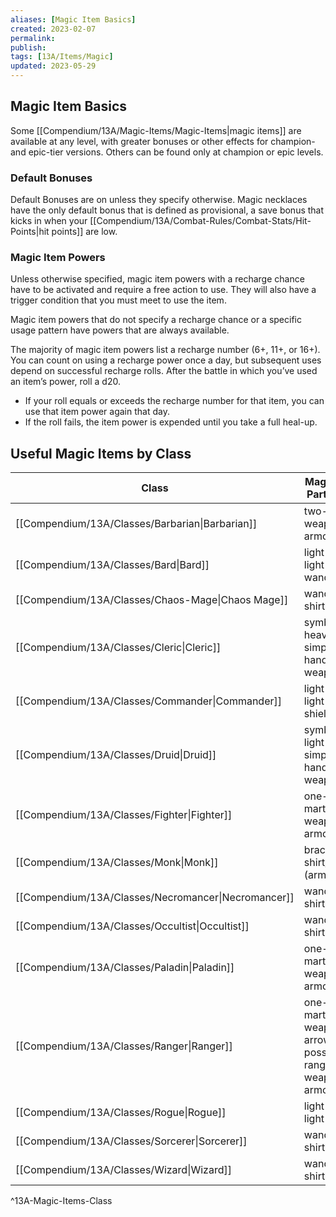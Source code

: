 ```yaml
---
aliases: [Magic Item Basics]
created: 2023-02-07
permalink: 
publish: 
tags: [13A/Items/Magic]
updated: 2023-05-29
---
```


## Magic Item Basics

Some [[Compendium/13A/Magic-Items/Magic-Items|magic items]] are available at any level, with greater bonuses or other effects for champion- and epic-tier versions. Others can be found only at champion or epic levels.

### Default Bonuses

Default Bonuses are on unless they specify otherwise. Magic necklaces have the only default bonus that is defined as provisional, a save bonus that kicks in when your [[Compendium/13A/Combat-Rules/Combat-Stats/Hit-Points|hit points]] are low.

### Magic Item Powers

Unless otherwise specified, magic item powers with a recharge chance have to be activated and require a free action to use. They will also have a trigger condition that you must meet to use the item.

Magic item powers that do not specify a recharge chance or a specific usage pattern have powers that are always available.

The majority of magic item powers list a recharge number (6+, 11+, or 16+). You can count on using a recharge power once a day, but subsequent uses depend on successful recharge rolls. After the battle in which you’ve used an item’s power, roll a d20. 
- If your roll equals or exceeds the recharge number for that item, you can use that item power again that day. 
- If the roll fails, the item power is expended until you take a full heal-up. 

## Useful Magic Items by Class

| Class       | Magic Items of Particular Use                                                       |
| ----------- | ----------------------------------------------------------------------------------- |
| [[Compendium/13A/Classes/Barbarian\|Barbarian]]   | two-handed weapon, light armour                                                      |
| [[Compendium/13A/Classes/Bard\|Bard]]        | light weapon, light armour, wand/staff                                               |
| [[Compendium/13A/Classes/Chaos-Mage\|Chaos Mage]]  | wand/staff, shirt (armour)                                                           |
| [[Compendium/13A/Classes/Cleric\|Cleric]]      | symbol/staff, heavy armour, simple one-handed weapon, shield                         |
| [[Compendium/13A/Classes/Commander\|Commander]]   | light weapon, light armour, shield                                                   |
| [[Compendium/13A/Classes/Druid\|Druid]]       | symbol/staff, light armour, simple one-handed weapon, shield                         |
| [[Compendium/13A/Classes/Fighter\|Fighter]]     | one-handed martial weapon, heavy armour, shield                                      |
| [[Compendium/13A/Classes/Monk\|Monk]]        | bracers, shirt/gi/harness (armour)                                                   |
| [[Compendium/13A/Classes/Necromancer\|Necromancer]] | wand/staff, shirt (armour)                                                           |
| [[Compendium/13A/Classes/Occultist\|Occultist]]   | wand/staff, shirt (armour)                                                           |
| [[Compendium/13A/Classes/Paladin\|Paladin]]     | one-handed martial weapon, heavy armour, shield                                      |
| [[Compendium/13A/Classes/Ranger\|Ranger]]      | one-handed martial weapons, bow, arrows, possibly other ranged weapons, light armour |
| [[Compendium/13A/Classes/Rogue\|Rogue]]       | light weapon, light armour                                                           |
| [[Compendium/13A/Classes/Sorcerer\|Sorcerer]]    | wand/staff, shirt (armour)                                                           |
| [[Compendium/13A/Classes/Wizard\|Wizard]]      | wand/staff, shirt (armour)                                                           |          
^13A-Magic-Items-Class
